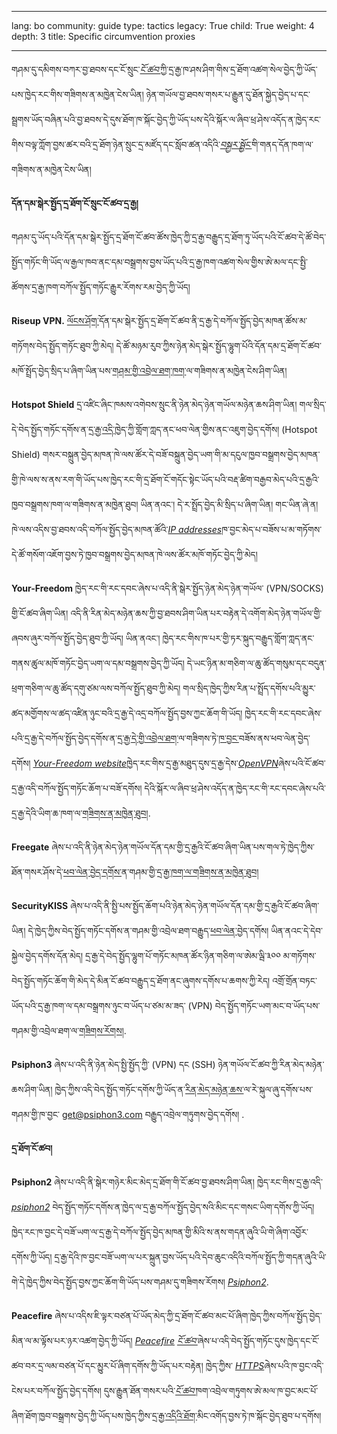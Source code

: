 

---

lang: bo
community: guide
type: tactics
legacy: True
child: True
weight: 4
depth: 3
title: Specific circumvention proxies

---

གཤམ་དུ་དམིགས་བཀར་བྱ་ཐབས་དང་ངོ་སྲུང་[*ངོ་ཚབ་*](/bo/glossary#Proxy)ཀྱི་དྲ་རྒྱ་ཁ་ཤས་ཤིག་གིས་དྲ་ཐོག་འཚག་སེལ་བྱེད་ཀྱི་ཡོད་པས་ཁྱེད་རང་གིས་གཟིགས་ན་མཁྱེན་ངེས་ཡིན།  ཉེན་གཡོལ་བྱ་ཐབས་གསར་པ་རྒྱུན་དུ་ཐོན་སྐྱེད་བྱེད་པ་དང་སྦྲགས་ཡོད་བཞིན་པའི་བྱ་ཐབས་དེ་དུས་ཐོག་ཁ་སྐོང་བྱེད་ཀྱི་ཡོད་པས་དེའི་སྐོར་ལ་ཞིབ་ཕྲ་ཤེས་འདོད་ན་ཁྱེད་རང་གིས་བལྟ་ཀློག་བྱས་ཚར་བའི་དྲ་ཐོག་ཉེན་སྲུང་དྲ་མཛོད་དང་སློབ་ཚན་འདིའི་[*བསྐྱར་སྦྱོང་*](/bo/chapter_8_5)གི་གནད་དོན་ཁག་ལ་གཟིགས་ན་མཁྱེན་ངེས་ཡིན། 

**དོན་དམ་སྒེར་སྤྱོད་དྲ་ཐོག་ངོ་སྲུང་ངོ་ཚབ་དྲ་རྒྱ།**

གཤམ་དུ་ཡོད་པའི་དོན་དམ་སྒེར་སྤྱོད་དྲ་ཐོག་ངོ་ཚབ་ཚོས་ཁྱེད་ཀྱི་དྲ་རྒྱ་བརྒྱུད་དྲ་ཐོག་ཏུ་ཡོད་པའི་ངོ་ཚབ་དེ་ཚོ་བེད་སྤྱོད་གཏོང་གི་ཡོད་ལ་རྒྱལ་ཁབ་ནང་དམ་བསྒྲགས་བྱས་ཡོད་པའི་དྲ་རྒྱ་ཁག་འཚག་སེལ་གྱིས་ཨེ་མལ་དང་སྤྱི་ཚོགས་དྲ་རྒྱ་ཁག་བཀོལ་སྤྱོད་གཏོང་རྒྱུར་རོགས་རམ་བྱེད་ཀྱི་ཡོད། 

**Riseup VPN.** [ལོངས་ཤོག་](https://help.riseup.net/en/riseup-vpn)དོན་དམ་སྒེར་སྤྱོད་དྲ་ཐོག་ངོ་ཚབ་ནི་དྲ་རྒྱ་དེ་བཀོལ་སྤྱོད་བྱེད་མཁན་ཚོས་མ་གཏོགས་བེད་སྤྱོད་གཏོང་ཐུབ་ཀྱི་མེད། དེ་ཚོ་མཉམ་རུབ་ཀྱིས་ཉེན་མེད་སྒེར་སྤྱོད་ལྷུག་པོའི་དོན་དམ་དྲ་ཐོག་ངོ་ཚབ་མཁོ་སྤྲོད་བྱེད་སྲིད་པ་ཞིག་ཡིན་པས་[གཤམ་གྱི་འབྲེལ་ཐག་ཁག་](https://we.riseup.net/riseuphelp+en/vpn-howto)ལ་གཟིགས་ན་མཁྱེན་ངེས་ཤིག་ཡིན།

**Hotspot Shield** དྲ་འཛིང་ཞིང་ཁམས་འགེབས་སྲུང་ནི་ཉེན་མེད་ཉེན་གཡོལ་མཉེན་ཆས་ཤིག་ཡིན། གལ་སྲིད་དེ་བེད་སྤྱོད་གཏོང་དགོས་ན་[དྲ་རྒྱ་འདི་](http://www.hotspotshield.com/)ཁྱེད་ཀྱི་གློག་ཀླད་ནང་ཕབ་ལེན་གྱིས་ནང་འཇུག་བྱེད་དགོས། (Hotspot Shield) གསར་བསྐྲུན་བྱེད་མཁན་ཁེ་ལས་ཚོར་དེ་བཟོ་བསྐྲུན་བྱེད་ཡག་གི་མ་དངུལ་ཁྱབ་བསྒྲགས་བྱེད་མཁན་གྱི་ཁེ་ལས་ས་ནས་རག་གི་ཡོད་པས་ཁྱེད་རང་གི་དྲ་ཐོག་ངོ་གདོང་སྟེང་ཡོད་པའི་བརྡ་ཚིག་བརྒྱབ་མེད་པའི་དྲ་རྒྱའི་ཁྱབ་བསྒྲགས་ཁག་ལ་གཟིགས་ན་མཁྱེན་ཐུབ། ཡིན་ནའང་། དེ་ར་སྤྲོད་བྱེད་མི་སྲིད་པ་ཞིག་ཡིན། གང་ཡིན་ཞེ་ན། ཁེ་ལས་འདིས་བྱ་ཐབས་འདི་བཀོལ་སྤྱོད་བྱེད་མཁན་ཚོའི་[*IP addresses*](/bo/glossary#IP_address)ཁ་བྱང་མེད་པ་བཟོས་པ་མ་གཏོགས་དེ་ཚོ་གསོག་འཇོག་བྱས་ཏེ་ཁྱབ་བསྒྲགས་བྱེད་མཁན་ཁེ་ལས་ཚོར་མཁོ་གཏོང་བྱེད་ཀྱི་མེད། 

**Your-Freedom** ཁྱེད་རང་གི་རང་དབང་ཞེས་པ་འདི་ནི་སྒེར་སྤྱོད་ཉེན་མེད་ཉེན་གཡོལ་ (VPN/SOCKS) གྱི་ངོ་ཚབ་ཞིག་ཡིན། འདི་ནི་རིན་མེད་མཉེན་ཆས་ཀྱི་བྱ་ཐབས་ཤིག་ཡིན་པར་བརྟེན་དེ་འགོག་མེད་ཉེན་གཡོལ་གྱི་ཞབས་ཞུར་བཀོལ་སྤྱོད་བྱེད་ཐུབ་ཀྱི་ཡོད། ཡིན་ནའང་། ཁྱེད་རང་གིས་ཁ་པར་གྱི་ཏར་སྐུད་བརྒྱུད་གློག་ཀླད་ནང་གནས་ཚུལ་མཁོ་གཏོང་བྱེད་ཡག་ལ་དམ་བསྒྲགས་བྱེད་ཀྱི་ཡོད། དེ་ཡང་ཉིན་མ་གཅིག་ལ་ཆུ་ཚོད་གསུམ་དང་བདུན་ཕྲག་གཅིག་ལ་ཆུ་ཚོད་དགུ་ཙམ་ལས་བཀོལ་སྤྱོད་ཐུབ་ཀྱི་མེད། གལ་སྲིད་ཁྱེད་ཀྱིས་རིན་པ་སྤྲོད་དགོས་པའི་མྱུར་ཚད་མགྱོགས་ལ་ཚད་འཛིན་ཉུང་བའི་དྲ་རྒྱ་དེ་འདྲ་བཀོལ་སྤྱོད་བྱས་ཀྱང་ཆོག་གི་ཡོད། ཁྱེད་རང་གི་རང་དབང་ཞེས་པའི་དྲ་རྒྱ་དེ་བཀོལ་སྤྱོད་བྱེད་དགོས་ན་[དྲ་རྒྱ་དེ་གྱི་འབྲེལ་ཐག་](http://www.your-freedom.net/index.php?id=3)ལ་གཟིགས་ཏེ་[ཁ་བྱང་](http://www.your-freedom.net/index.php?id=170&amp;L=0)བཟོས་ནས་ཕབ་ལེན་བྱེད་དགོས། [*Your-Freedom website*](http://your-freedom.net)ཁྱེད་རང་གིས་དྲ་རྒྱ་མཐུད་དུས་དྲ་རྒྱ་དེས་[*OpenVPN*](https://www.your-freedom.net/index.php?id=172)ཞེས་པའི་ངོ་ཚབ་དྲ་རྒྱ་འདི་བཀོལ་སྤྱོད་གཏོང་ཆོག་པ་བཟོ་དགོས། དེའི་སྐོར་ལ་ཞིབ་ཕྲ་ཤེས་འདོད་ན་ཁྱེད་རང་གི་རང་དབང་ཞེས་པའི་དྲ་རྒྱ་དེའི་ཡིག་ཆ་ཁག་ལ་[གཟིགས་ན་མཁྱེན་ཐུབ།](https://www.your-freedom.net/index.php?id=doc).

**Freegate** ཞེས་པ་འདི་ནི་ཉེན་མེད་ཉེན་གཡོལ་དོན་དམ་གྱི་དྲ་རྒྱའི་ངོ་ཚབ་ཞིག་ཡིན་པས་གལ་ཏེ་ཁྱེད་ཀྱིས་ཐོན་གསར་ཤོས་དེ་[ཕབ་ལེན་བྱེད་དགོས་](http://www.dit-inc.us/freegate)ན་གཤམ་གྱི་[དྲ་རྒྱ་ཁག་ལ་གཟིགས་ན་མཁྱེན་ཐུབ།](http://www.addictivetips.com/windows-tips/freegate-lets-you-access-blocked-websites-at-optimal-speed/)

**SecurityKISS** ཞེས་པ་འདི་ནི་སྤྱི་པས་སྤྱོད་ཆོག་པའི་ཉེན་མེད་ཉེན་གཡོལ་དོན་དམ་གྱི་དྲ་རྒྱའི་ངོ་ཚབ་ཞིག་ཡིན། དེ་ཁྱེད་ཀྱིས་བེད་སྤྱོད་གཏོང་དགོས་ན་གཤམ་གྱི་འབྲེལ་ཐག་བརྒྱུད་[ཕབ་ལེན་](http://www.securitykiss.com/resources/download/)བྱེད་དགོས། ཡིན་ནའང་དེ་དེབ་སྐྱེལ་བྱེད་དགོས་དོན་མེད། དྲ་རྒྱ་དེ་བེད་སྤྱོད་ལྷུག་པོ་གཏོང་མཁན་ཚོར་ཉིན་གཅིག་ལ་ཨེམ་ལྦི་༣༠༠ མ་གཏོགས་བེད་སྤྱོད་གཏོང་ཆོག་གི་མེད་དེ་མིན་ངོ་ཚབ་བརྒྱུད་དྲ་ཐོག་ནང་ཞུགས་དགོས་པ་ཆགས་ཀྱི་རེད། འགྲོ་གྲོན་བཏང་ཡོད་པའི་དྲ་རྒྱ་ཁག་ལ་དམ་བསྒྲགས་ཉུང་བ་ཡོད་པ་ཙམ་མ་ཟད་ (VPN) བེད་སྤྱོད་གཏོང་ཡག་མང་བ་ཡོད་པས་གཤམ་གྱི་འབྲེལ་ཐག་ལ་[གཟིགས་རོགས།](http://www.securitykiss.com).

<!--
**Psiphon1** ཞེས་པ་འདི་ནི་རྒྱལ་ཁབ་གཞན་ནང་ (Windows) གློག་ཀླད་ཐོག་མྱུར་ཚད་མགྱོགས་པོ་ཡོད་པའི་འཚག་སེལ་དྲ་ལམ་བཀོལ་སྤྱོད་བྱེད་མཁན་ངོ་ཤེས་གྲོགས་པོས་བེད་སྤྱོད་བཏང་བ་ཡིན་ན་གདམ་ག་ཡག་ཤོས་ཤིག་ཆགས་ཀྱི་ཡོད།  [*Psiphon*](/bo/glossary#Psiphon)བེད་སྤྱོད་གཏོང་དགོས་ན་རྒྱལ་ཁབ་གཞན་ན་ཡོད་པའི་ཁྱེད་རང་གི་གྲོགས་པོ་དེར་ཁྱེད་ལ་[*Civisec webpage*](http://psiphon.civisec.org/)ཞེས་པའི་དྲ་ཤོག་འདི་ཕབ་ལེན་གྱིས་ཁ་བྱང་བཟོས་ཏེ་ནང་འཇུག་བྱེད་དགོས་པ་ཙམ་མ་ཟད་ཁྱེད་རང་གི་[*IP address*](/bo/glossary#IP_address)ངོ་ཚབ་ཁ་བྱང་དང་མིང་དེ་བཞིན་གསང་ཡིག་སོགས་མི་དེས་ཁྱེད་ལ་མཁོ་གཏོང་བྱེད་དགོས། གལ་སྲིད་བྱ་ཐབས་དེ་དོན་འཁྱོལ་བྱེད་ཐུབ་པ་ཡིན་ན་ཁྱེད་ལ་ཡིད་ཆེས་ཐུབ་པའི་སྒེར་གཉེར་དྲ་ཐོག་ཉེན་གཡོལ་གྱི་ངོ་ཚབ་ཁ་བྱང་ཞིག་བདག་སྲུང་གིས་བཀོལ་སྤྱོད་བྱེད་ཡག་རག་གི་རེད། དེ་བེད་སྤྱོད་མ་གཏང་གོང་གོང་དུ་འགྲེལ་བརྗོད་ཞུས་ཡོད་པའི་[*སློབ་ཚན་འདིའི་དོན་ཚན་གསུམ་པ་ *](/bo/chapter_8_3)སྟེ་བཙན་པོ་ཡོད་མེད་ཀྱི་ངོ་ཚབ་ཞེས་པ་དང་[*Psiphon*](/bo/glossary#Psiphon)གྱི་[ལམ་སྟོན་ཁག་](/bo/glossary#Psiphon_users_guide)ལ་གཟིགས་ན་ཁྱེད་ཀྱིས་མཁྱེན་ངེས་ཡིན།
-->

**Psiphon3** ཞེས་པ་འདི་ནི་ཉེན་མེད་སྤྱི་སྤྱོད་ཀྱི་ (VPN) དང (SSH) ཉེན་གཡོལ་ངོ་ཚབ་ཀྱི་རིན་མེད་མཉེན་ཆས་ཤིག་ཡིན། ཁྱེད་ཀྱིས་འདི་བེད་སྤྱོད་གཏོང་དགོས་ཀྱི་ཡོད་ན་[རིན་མེད་མཉེན་ཆས་](http://psiphon.ca/?page_id=204)ལ་རེ་སྐུལ་ཞུ་དགོས་པས་གཤམ་གྱི་ཁ་བྱང་ get@psiphon3.com བརྒྱུད་འབྲེལ་གཏུགས་བྱེད་དགོས། . 


**དྲ་ཐོག་ངོ་ཚབ།**

**Psiphon2** ཞེས་པ་འདི་ནི་སྒེར་གཉེར་མིང་མེད་དྲ་ཐོག་གི་ངོ་ཚབ་བྱ་ཐབས་ཤིག་ཡིན། ཁྱེད་རང་གིས་དྲ་རྒྱ་འདི་[*psiphon2*](http://www.psiphon.ca/) བེད་སྤྱོད་གཏོང་དགོས་ན་ཁྱེད་ལ་དྲ་རྒྱ་བཀོལ་སྤྱོད་བྱེད་སའི་མིང་དང་གསང་ཡིག་དགོས་ཀྱི་ཡོད། ཁྱེད་རང་ཁ་བྱང་དེ་བཟོ་ཡག་ལ་དྲ་རྒྱ་དེ་བཀོལ་སྤྱོད་བྱེད་མཁན་གྱི་མིའི་ས་ནས་གདན་ཞུའི་ཡི་གེ་ཞིག་འབྱོར་དགོས་ཀྱི་ཡོད། དྲ་རྒྱ་དེའི་ཁ་བྱང་བཟོ་ཡག་ལ་པར་སྐྲུན་བྱས་ཡོད་པའི་དེབ་ཆུང་འདིའི་བཀོལ་སྤྱོད་ཀྱི་གདན་ཞུའི་ཡི་གེ་དེ་ཁྱེད་ཀྱིས་བེད་སྤྱོད་བྱས་ཀྱང་ཆོག་གི་ཡོད་པས་གཤམ་དུ་གཟིགས་རོགས།  [*Psiphon2*](http://psiphon.ca/?page_id=196).


**Peacefire** ཞེས་པ་འདིས་ཇི་ལྟར་བཙན་པོ་ཡོད་མེད་ཀྱི་དྲ་ཐོག་ངོ་ཚབ་མང་པོ་ཞིག་ཁྱེད་ཀྱིས་བཀོལ་སྤྱོད་བྱེད་མིན་ལ་མ་ལྟོས་པར་ཉར་འཚག་བྱེད་ཀྱི་ཡོད།  [*Peacefire*](/bo/glossary#Peacefire) [*ངོ་ཚབ་*](/bo/glossary#Proxy)ཞེས་པ་འདི་བེད་སྤྱོད་གཏོང་དུས་ཁྱེད་དང་ངོ་ཚབ་བར་དྲ་ལམ་བཙན་པོ་དང་མྱུར་པོ་ཞིག་དགོས་ཀྱི་ཡོད་པར་བརྟེན། ཁྱེད་ཀྱིས་ [*HTTPS*](/bo/glossary#SSL)ཞེས་པའི་ཁ་བྱང་འདི་ངེས་པར་བཀོལ་སྤྱོད་བྱེད་དགོས། དུས་རྒྱུན་ཐོན་གསར་པའི་[*ངོ་ཚབ་*](/bo/glossary#Proxy)ཁག་འབྲེལ་གཏུགས་ཨེ་མལ་ཁ་བྱང་མང་པོ་ཞིག་ཐོག་ཁྱབ་བསྒྲགས་བྱེད་ཀྱི་ཡོད་པས་ཁྱེད་ཀྱིས་[དྲ་རྒྱ་འདིའི་ཐོག་](http://peacefire.org/)མིང་འགོད་བྱས་ཏེ་ཁ་སྐོང་བྱེད་ཐུབ་པ་དགོས། 


